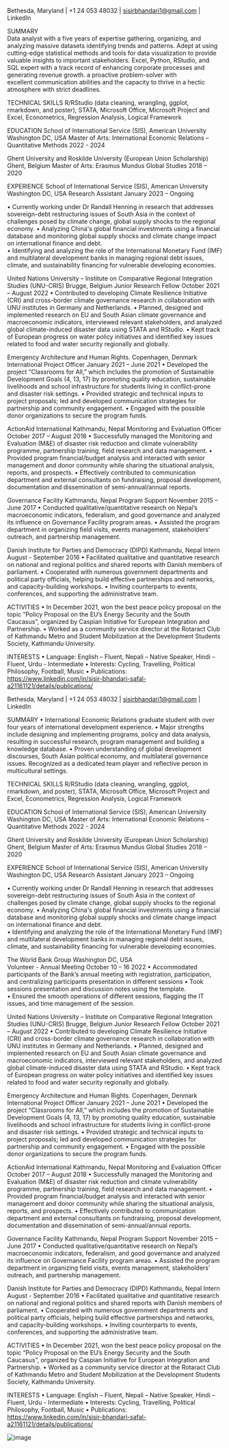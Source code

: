  
Bethesda, Maryland | +1 24 053 48032 | sisirbhandari1@gmail.com | LinkedIn

SUMMARY                                                           
Data analyst with a five years of expertise gathering, organizing, and analyzing massive datasets identifying trends and patterns. Adept at using cutting-edge statistical methods and tools for data visualization to provide valuable insights to important stakeholders. Excel, Python, RStudio, and SQL expert with a track record of enhancing corporate processes and generating revenue growth. a proactive problem-solver with excellent communication abilities and the capacity to thrive in a hectic atmosphere with strict deadlines.

TECHNICAL SKILLS
R/RStudio (data cleaning, wrangling, ggplot, rmarkdown, and poster), STATA, Microsoft Office, Microsoft Project and Excel, Econometrics, Regression Analysis, Logical Framework

EDUCATION
School of International Service (SIS), American University                                                                          Washington DC, USA
Master of Arts: International Economic Relations – Quantitative Methods	    2022 - 2024

Ghent University and Roskilde University (European Union Scholarship)                                                                   Ghent, Belgium
Master of Arts: Erasmus Mundus Global Studies	                   2018 – 2020

EXPERIENCE
School of International Service (SIS), American University                                                                          Washington DC, USA
Research Assistant                                                                                                              January 2023 – Ongoing
 
•	Currently working under Dr Randall Henning in research that addresses sovereign-debt restructuring issues of South Asia in the context of challenges posed by climate change, global supply shocks to the regional economy.
•	Analyzing China's global financial investments using a financial database and monitoring global supply shocks and climate change impact on international finance and debt.  
•	Identifying and analyzing the role of the International Monetary Fund (IMF) and multilateral development banks in managing regional debt issues, climate, and sustainability financing for vulnerable developing economies.


United Nations University – Institute on Comparative Regional Integration Studies (UNU-CRIS)                                          Brugge, Belgium
Junior Research Fellow                                                                                                     October 2021 – August 2022
•	Contributed to developing Climate Resilience Initiative (CRI) and cross-border climate governance research in collaboration with UNU institutes in Germany and Netherlands. 
•	Planned, designed and implemented research on EU and South Asian climate governance and macroeconomic indicators, interviewed relevant stakeholders, and analyzed global climate-induced disaster data using STATA and RStudio.
•	Kept track of European progress on water policy initiatives and identified key issues related to food and water security regionally and globally. 

Emergency Architecture and Human Rights.                                                                                         Copenhagen, Denmark
International Project Officer 							                                                                                       January 2021 – June 2021
•	Developed the project “Classrooms for All,” which includes the promotion of Sustainable Development Goals (4, 13, 17) by promoting quality education, sustainable livelihoods and school infrastructure for students living in conflict-prone and disaster risk settings. 
•	Provided strategic and technical inputs to project proposals; led and developed communication strategies for partnership and community engagement. 
•	Engaged with the possible donor organizations to secure the program funds.

ActionAid International                                                                                                              Kathmandu, Nepal
Monitoring and Evaluation Officer                                                                                          October 2017 – August 2018
•	Successfully managed the Monitoring and Evaluation (M&E) of disaster risk reduction and climate vulnerability programme, partnership training, field research and data management. 
•	Provided program financial/budget analysis and interacted with senior management and donor community while sharing the situational analysis, reports, and prospects. 
•	Effectively contributed to communication department and external consultants on fundraising, proposal development, documentation and dissemination of semi-annual/annual reports.

Governance Facility							                                                                                                            Kathmandu, Nepal
Program Support                                                                                                                    November 2015 – June 2017
•	Conducted qualitative/quantitative research on Nepal’s macroeconomic indicators, federalism, and good governance and analyzed its influence on Governance Facility program areas. 
•	Assisted the program department in organizing field visits, events management, stakeholders’ outreach, and partnership management.

Danish Institute for Parties and Democracy (DIPD) 	                                                                                    Kathmandu, Nepal 
Intern                                                                                                                               August - September 2016
•	Facilitated qualitative and quantitative research on national and regional politics and shared reports with Danish members of parliament. 
•	Cooperated with numerous government departments and political party officials, helping build effective partnerships and networks, and capacity-building workshops.
•	Inviting counterparts to events, conferences, and supporting the administrative team.

ACTIVITIES
•	In December 2021, won the best peace policy proposal on the topic “Policy Proposal on the EU’s Energy Security and the South Caucasus”, organized by Caspian Initiative for European Integration and Partnership.
•	Worked as a community service director at the Rotaract Club of Kathmandu Metro and Student Mobilization at the Development Students Society, Kathmandu University. 

INTERESTS
•	Language: English – Fluent, Nepali – Native Speaker, Hindi – Fluent, Urdu - Intermediate
•	Interests:  Cycling, Travelling, Political Philosophy, Football, Music
•	Publications: https://www.linkedin.com/in/sisir-bhandari-safal-a21161121/details/publications/  
 
Bethesda, Maryland | +1 24 053 48032 | sisirbhandari1@gmail.com | LinkedIn

SUMMARY
•	International Economic Relations graduate student with over four years of international development experience. 
•	Major strengths include designing and implementing programs, policy and data analysis, resulting in successful research, program management and building a knowledge database. 
•	Proven understanding of global development discourses, South Asian political economy, and multilateral governance issues. Recognized as a dedicated team player and reflective person in multicultural settings.
 
TECHNICAL SKILLS
R/RStudio (data cleaning, wrangling, ggplot, rmarkdown, and poster), STATA, Microsoft Office, Microsoft Project and Excel, Econometrics, Regression Analysis, Logical Framework

EDUCATION
School of International Service (SIS), American University                                                                         Washington DC, USA
Master of Arts: International Economic Relations – Quantitative Methods	    2022 - 2024

Ghent University and Roskilde University (European Union Scholarship)                                                Ghent, Belgium
Master of Arts: Erasmus Mundus Global Studies	                   2018 – 2020

EXPERIENCE
School of International Service (SIS), American University                                                          Washington DC, USA
Research Assistant                                                                                                                            January 2023 – Ongoing
 
•	Currently working under Dr Randall Henning in research that addresses sovereign-debt restructuring issues of South Asia in the context of challenges posed by climate change, global supply shocks to the regional economy.
•	Analyzing China's global financial investments using a financial database and monitoring global supply shocks and climate change impact on international finance and debt.  
•	Identifying and analyzing the role of the International Monetary Fund (IMF) and multilateral development banks in managing regional debt issues, climate, and sustainability financing for vulnerable developing economies.

The World Bank Group			                                                                                Washington DC, USA	 
Volunteer - Annual Meeting                                                                                                                 October 10 – 16 2022
•	Accommodated participants of the Bank’s annual meeting with registration, participation, and centralizing participants presentation in different sessions
•	Took sessions presentation and discussion notes using the template.  
•	Ensured the smooth operations of different sessions, flagging the IT issues, and time management of the session. 

United Nations University – Institute on Comparative Regional Integration Studies (UNU-CRIS)   Brugge, Belgium
Junior Research Fellow                                                                                                              October 2021 – August 2022
•	Contributed to developing Climate Resilience Initiative (CRI) and cross-border climate governance research in collaboration with UNU institutes in Germany and Netherlands. 
•	Planned, designed and implemented research on EU and South Asian climate governance and macroeconomic indicators, interviewed relevant stakeholders, and analyzed global climate-induced disaster data using STATA and RStudio.
•	Kept track of European progress on water policy initiatives and identified key issues related to food and water security regionally and globally. 

Emergency Architecture and Human Rights.                                                                                Copenhagen, Denmark
International Project Officer 							                       January 2021 – June 2021
•	Developed the project “Classrooms for All,” which includes the promotion of Sustainable Development Goals (4, 13, 17) by promoting quality education, sustainable livelihoods and school infrastructure for students living in conflict-prone and disaster risk settings. 
•	Provided strategic and technical inputs to project proposals; led and developed communication strategies for partnership and community engagement. 
•	Engaged with the possible donor organizations to secure the program funds.

ActionAid International                                                                                                                          Kathmandu, Nepal
Monitoring and Evaluation Officer                                                                                          October 2017 – August 2018
•	Successfully managed the Monitoring and Evaluation (M&E) of disaster risk reduction and climate vulnerability programme, partnership training, field research and data management. 
•	Provided program financial/budget analysis and interacted with senior management and donor community while sharing the situational analysis, reports, and prospects. 
•	Effectively contributed to communication department and external consultants on fundraising, proposal development, documentation and dissemination of semi-annual/annual reports.

Governance Facility							                                             Kathmandu, Nepal
Program Support                                                                                                                       November 2015 – June 2017
•	Conducted qualitative/quantitative research on Nepal’s macroeconomic indicators, federalism, and good governance and analyzed its influence on Governance Facility program areas. 
•	Assisted the program department in organizing field visits, events management, stakeholders’ outreach, and partnership management.

Danish Institute for Parties and Democracy (DIPD) 	                                                                       Kathmandu, Nepal 
Intern                                                                                                                                                August - September 2016
•	Facilitated qualitative and quantitative research on national and regional politics and shared reports with Danish members of parliament. 
•	Cooperated with numerous government departments and political party officials, helping build effective partnerships and networks, and capacity-building workshops.
•	Inviting counterparts to events, conferences, and supporting the administrative team.

ACTIVITIES
•	In December 2021, won the best peace policy proposal on the topic “Policy Proposal on the EU’s Energy Security and the South Caucasus”, organized by Caspian Initiative for European Integration and Partnership.
•	Worked as a community service director at the Rotaract Club of Kathmandu Metro and Student Mobilization at the Development Students Society, Kathmandu University. 

INTERESTS
•	Language: English – Fluent, Nepali – Native Speaker, Hindi – Fluent, Urdu - Intermediate
•	Interests:  Cycling, Travelling, Political Philosophy, Football, Music
•	Publications: https://www.linkedin.com/in/sisir-bhandari-safal-a21161121/details/publications/  

![image](https://user-images.githubusercontent.com/123516904/237018393-f351d31f-175e-4923-9ae3-fe46d7ee8f71.png)

